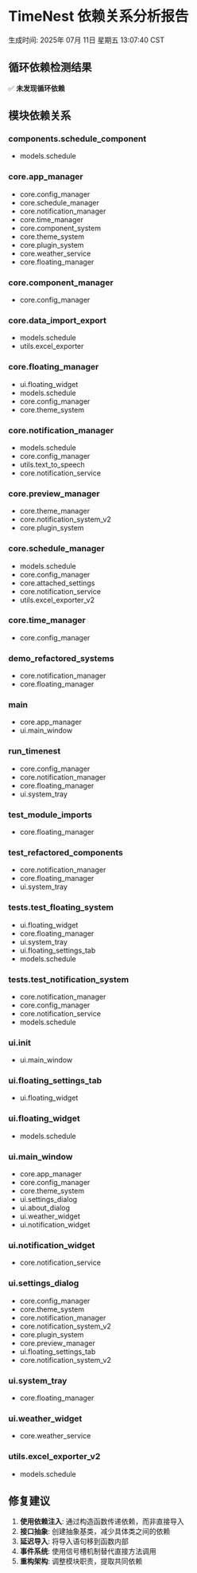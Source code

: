 # TimeNest 依赖关系分析报告

生成时间: 2025年 07月 11日 星期五 13:07:40 CST

## 循环依赖检测结果

✅ **未发现循环依赖**

## 模块依赖关系

### components.schedule_component

- models.schedule

### core.app_manager

- core.config_manager
- core.schedule_manager
- core.notification_manager
- core.time_manager
- core.component_system
- core.theme_system
- core.plugin_system
- core.weather_service
- core.floating_manager

### core.component_manager

- core.config_manager

### core.data_import_export

- models.schedule
- utils.excel_exporter

### core.floating_manager

- ui.floating_widget
- models.schedule
- core.config_manager
- core.theme_system

### core.notification_manager

- models.schedule
- core.config_manager
- utils.text_to_speech
- core.notification_service

### core.preview_manager

- core.theme_manager
- core.notification_system_v2
- core.plugin_system

### core.schedule_manager

- models.schedule
- core.config_manager
- core.attached_settings
- core.notification_service
- utils.excel_exporter_v2

### core.time_manager

- core.config_manager

### demo_refactored_systems

- core.notification_manager
- core.floating_manager

### main

- core.app_manager
- ui.main_window

### run_timenest

- core.config_manager
- core.notification_manager
- core.floating_manager
- ui.system_tray

### test_module_imports

- core.floating_manager

### test_refactored_components

- core.notification_manager
- core.floating_manager
- ui.system_tray

### tests.test_floating_system

- ui.floating_widget
- core.floating_manager
- ui.system_tray
- ui.floating_settings_tab
- models.schedule

### tests.test_notification_system

- core.notification_manager
- core.config_manager
- core.notification_service
- models.schedule

### ui.__init__

- ui.main_window

### ui.floating_settings_tab

- ui.floating_widget

### ui.floating_widget

- models.schedule

### ui.main_window

- core.app_manager
- core.config_manager
- core.theme_system
- ui.settings_dialog
- ui.about_dialog
- ui.weather_widget
- ui.notification_widget

### ui.notification_widget

- core.notification_service

### ui.settings_dialog

- core.config_manager
- core.theme_system
- core.notification_manager
- core.notification_system_v2
- core.plugin_system
- core.preview_manager
- ui.floating_settings_tab
- core.notification_system_v2

### ui.system_tray

- core.floating_manager

### ui.weather_widget

- core.weather_service

### utils.excel_exporter_v2

- models.schedule

## 修复建议

1. **使用依赖注入**: 通过构造函数传递依赖，而非直接导入
2. **接口抽象**: 创建抽象基类，减少具体类之间的依赖
3. **延迟导入**: 将导入语句移到函数内部
4. **事件系统**: 使用信号槽机制替代直接方法调用
5. **重构架构**: 调整模块职责，提取共同依赖
